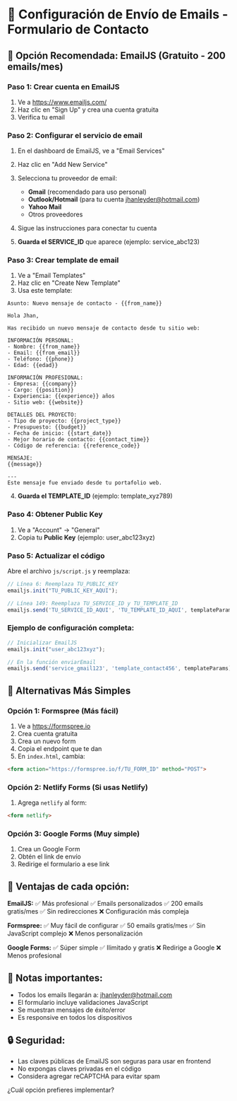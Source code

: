 # 📧 Configuración de Envío de Emails - Formulario de Contacto

## 🎯 Opción Recomendada: EmailJS (Gratuito - 200 emails/mes)

### Paso 1: Crear cuenta en EmailJS
1. Ve a https://www.emailjs.com/
2. Haz clic en "Sign Up" y crea una cuenta gratuita
3. Verifica tu email

### Paso 2: Configurar el servicio de email
1. En el dashboard de EmailJS, ve a "Email Services"
2. Haz clic en "Add New Service"
3. Selecciona tu proveedor de email:
   - **Gmail** (recomendado para uso personal)
   - **Outlook/Hotmail** (para tu cuenta jhanleyder@hotmail.com)
   - **Yahoo Mail**
   - Otros proveedores

4. Sigue las instrucciones para conectar tu cuenta
5. **Guarda el SERVICE_ID** que aparece (ejemplo: service_abc123)

### Paso 3: Crear template de email
1. Ve a "Email Templates"
2. Haz clic en "Create New Template"
3. Usa este template:

```
Asunto: Nuevo mensaje de contacto - {{from_name}}

Hola Jhan,

Has recibido un nuevo mensaje de contacto desde tu sitio web:

INFORMACIÓN PERSONAL:
- Nombre: {{from_name}}
- Email: {{from_email}}
- Teléfono: {{phone}}
- Edad: {{edad}}

INFORMACIÓN PROFESIONAL:
- Empresa: {{company}}
- Cargo: {{position}}
- Experiencia: {{experience}} años
- Sitio web: {{website}}

DETALLES DEL PROYECTO:
- Tipo de proyecto: {{project_type}}
- Presupuesto: {{budget}}
- Fecha de inicio: {{start_date}}
- Mejor horario de contacto: {{contact_time}}
- Código de referencia: {{reference_code}}

MENSAJE:
{{message}}

---
Este mensaje fue enviado desde tu portafolio web.
```

4. **Guarda el TEMPLATE_ID** (ejemplo: template_xyz789)

### Paso 4: Obtener Public Key
1. Ve a "Account" → "General"
2. Copia tu **Public Key** (ejemplo: user_abc123xyz)

### Paso 5: Actualizar el código
Abre el archivo `js/script.js` y reemplaza:

```javascript
// Línea 6: Reemplaza TU_PUBLIC_KEY
emailjs.init("TU_PUBLIC_KEY_AQUI");

// Línea 149: Reemplaza TU_SERVICE_ID y TU_TEMPLATE_ID
emailjs.send('TU_SERVICE_ID_AQUI', 'TU_TEMPLATE_ID_AQUI', templateParams)
```

### Ejemplo de configuración completa:
```javascript
// Inicializar EmailJS
emailjs.init("user_abc123xyz");

// En la función enviarEmail
emailjs.send('service_gmail123', 'template_contact456', templateParams)
```

## 🔧 Alternativas Más Simples

### Opción 1: Formspree (Más fácil)
1. Ve a https://formspree.io
2. Crea cuenta gratuita
3. Crea un nuevo form
4. Copia el endpoint que te dan
5. En `index.html`, cambia:
```html
<form action="https://formspree.io/f/TU_FORM_ID" method="POST">
```

### Opción 2: Netlify Forms (Si usas Netlify)
1. Agrega `netlify` al form:
```html
<form netlify>
```

### Opción 3: Google Forms (Muy simple)
1. Crea un Google Form
2. Obtén el link de envío
3. Redirige el formulario a ese link

## 🚀 Ventajas de cada opción:

**EmailJS:**
✅ Más profesional
✅ Emails personalizados
✅ 200 emails gratis/mes
✅ Sin redirecciones
❌ Configuración más compleja

**Formspree:**
✅ Muy fácil de configurar
✅ 50 emails gratis/mes
✅ Sin JavaScript complejo
❌ Menos personalización

**Google Forms:**
✅ Súper simple
✅ Ilimitado y gratis
❌ Redirige a Google
❌ Menos profesional

## 📝 Notas importantes:
- Todos los emails llegarán a: jhanleyder@hotmail.com
- El formulario incluye validaciones JavaScript
- Se muestran mensajes de éxito/error
- Es responsive en todos los dispositivos

## 🔒 Seguridad:
- Las claves públicas de EmailJS son seguras para usar en frontend
- No expongas claves privadas en el código
- Considera agregar reCAPTCHA para evitar spam

¿Cuál opción prefieres implementar?
